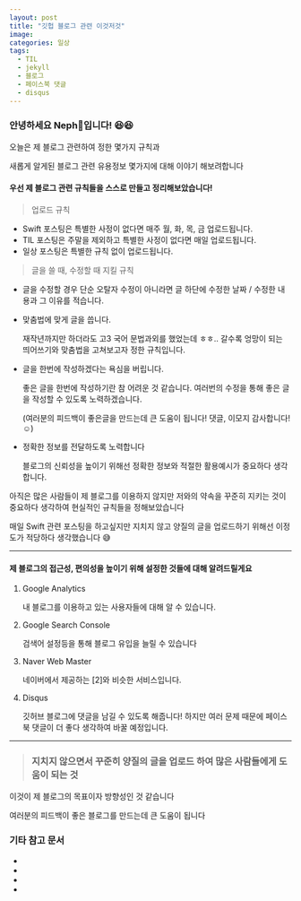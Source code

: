 ```yaml
---
layout: post
title: "깃헙 블로그 관련 이것저것"
image: 
categories: 일상
tags:
  - TIL
  - jekyll
  - 블로그
  - 페이스북 댓글
  - disqus
---
```




### 안녕하세요 Neph🌱입니다! 😆😆

오늘은 제 블로그 관련하여 정한 몇가지 규칙과

새롭게 알게된 블로그 관련 유용정보 몇가지에 대해 이야기 해보려합니다



#### 우선 제 블로그 관련 규칙들을 스스로 만들고 정리해보았습니다!

> 업로드 규칙

- Swift 포스팅은 특별한 사정이 없다면 매주 월, 화, 목, 금 업로드됩니다.
- TIL 포스팅은 주말을 제외하고 특별한 사정이 없다면 매일 업로드됩니다.
- 일상 포스팅은 특별한 규칙 없이 업로드됩니다.

> 글을 쓸 때, 수정할 때 지킬 규칙

- 글을 수정할 경우 단순 오탈자 수정이 아니라면 글 하단에 수정한 날짜 / 수정한 내용과 그 이유를 적습니다.

- 맞춤법에 맞게 글을 씁니다. 

  재작년까지만 하더라도 고3 국어 문법과외를 했었는데 ㅎㅎ.. 갈수록 엉망이 되는 띄어쓰기와 맞춤법을 고쳐보고자 정한 규칙입니다.

- 글을 한번에 작성하겠다는 욕심을 버립니다.

  좋은 글을 한번에 작성하기란 참 어려운 것 같습니다. 여러번의 수정을 통해 좋은 글을 작성할 수 있도록 노력하겠습니다.

  (여러분의 피드백이 좋은글을 만드는데 큰 도움이 됩니다! 댓글, 이모지 감사합니다! ☺️)

- 정확한 정보를 전달하도록 노력합니다

  블로그의 신뢰성을 높이기 위해선 정확한 정보와 적절한 활용예시가 중요하다 생각합니다.



아직은 많은 사람들이 제 블로그를 이용하지 않지만 저와의 약속을 꾸준히 지키는 것이 중요하다 생각하여 현실적인 규칙들을 정해보았습니다

매일 Swift 관련 포스팅을 하고싶지만 지치지 않고 양질의 글을 업로드하기 위해선 이정도가 적당하다 생각했습니다 😅



------



#### 제 블로그의 접근성, 편의성을 높이기 위해 설정한 것들에 대해 알려드릴게요

1. Google Analytics 

   내 블로그를 이용하고 있는 사용자들에 대해 알 수 있습니다.

2. Google Search Console

   검색어 설정등을 통해 블로그 유입을 늘릴 수 있습니다

3. Naver Web Master

   네이버에서 제공하는 [2]와 비슷한 서비스입니다.

4. Disqus

   깃허브 블로그에 댓글을 남길 수 있도록 해줍니다! 하지만 여러 문제 때문에 페이스북 댓글이 더 좋다 생각하여 바꿀 예정입니다.



------



> ### 지치지 않으면서 꾸준히 양질의 글을 업로드 하여 많은 사람들에게 도움이 되는 것

이것이 제 블로그의 목표이자 방향성인 것 같습니다

여러분의 피드백이 좋은 블로그를 만드는데 큰 도움이 됩니다



### 기타 참고 문서

- [Github.io 검색엔진 최적화 작업]: http://blog.naver.com/tty4032/221494568268	"검색엔진 최적화"

- [우아한 형제들 기술블로그]: https://woowabros.github.io/experience/2021/01/08/chrome-devtools-in-depth.html	"페이스북 댓글의 존재를 알게된 글입니다"

- [Jekyll 관련 다양한 내용이 정리되어 있는 블로그]: https://moon9342.github.io/jekyll-font	"Jekyll을 사용하고 있다면 한번 들어가서 구경하시는것도 좋습니다!"

- [검색엔진 최적화 위키백과 설명]: https://ko.wikipedia.org/wiki/%EA%B2%80%EC%83%89_%EC%97%94%EC%A7%84_%EC%B5%9C%EC%A0%81%ED%99%94

  